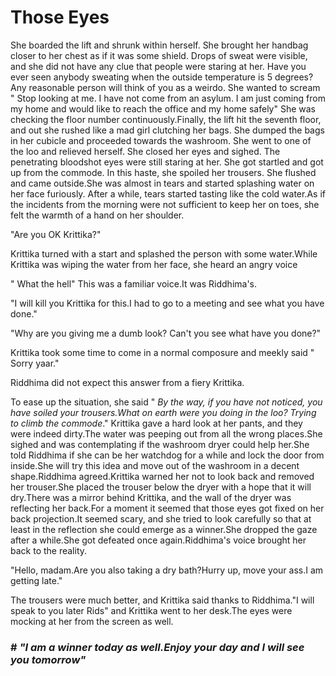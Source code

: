 # Those Eyes

She boarded the lift and shrunk within herself. She brought her handbag closer to her chest as if it was some shield. Drops of sweat were visible, and she did not have any clue that people were staring at her. Have you ever seen anybody sweating when the outside temperature is 5 degrees? Any reasonable person will think of you as a weirdo. She wanted to scream " Stop looking at me. I have not come from an asylum. I am just coming from my home and would like to reach the office and my home safely" She was checking the floor number continuously.Finally, the lift hit the seventh floor, and out she rushed like a mad girl clutching her bags. She dumped the bags in her cubicle and proceeded towards the washroom. She went to one of the loo and relieved herself. She closed her eyes and sighed. The penetrating bloodshot eyes were still staring at her. She got startled and got up from the commode. In this haste, she spoiled her trousers. She flushed and came outside.She was almost in tears and started splashing water on her face furiously. After a while, tears started tasting like the cold water.As if the incidents from the morning were not sufficient to keep her on toes, she felt the warmth of a hand on her shoulder.

> 

"Are you OK Krittika?"

Krittika turned with a start and splashed the person with some water.While Krittika was wiping the water from her face, she heard an angry voice 

" What the hell" This was a familiar voice.It was Riddhima's.

"I will kill you Krittika for this.I had to go to a meeting and see what you have done."

"Why are you giving me a dumb look? Can't you see what have you done?"

Krittika took some time to come in a normal composure and meekly said " Sorry yaar."

Riddhima did not expect this answer from a fiery Krittika.

To ease up the situation, she said " *By the way, if you have not noticed, you have soiled your trousers.What on earth were you doing in the loo? Trying to climb the commode*." Krittika gave a hard look at her pants, and they were indeed dirty.The water was peeping out from all the wrong places.She sighed and was contemplating if the washroom dryer could help her.She told Riddhima if she can be her watchdog for a while and lock the door from inside.She will try this idea and move out of the washroom in a decent shape.Riddhima agreed.Krittika warned her not to look back and removed her trouser.She placed the trouser below the dryer with a hope that it will dry.There was a mirror behind Krittika, and the wall of the dryer was reflecting her back.For a moment it seemed that those eyes got fixed on her back projection.It seemed scary, and she tried to look carefully so that at least in the reflection she could emerge as a winner.She dropped the gaze after a while.She got defeated once again.Riddhima's voice brought her back to the reality.

"Hello, madam.Are you also taking a dry bath?Hurry up, move your ass.I am getting late."

The trousers were much better, and Krittika said thanks to Riddhima."I will speak to you later Rids" and Krittika went to her desk.The eyes were mocking at her from the screen as well.


### # *"I am a winner today as well.Enjoy your day and I will see you tomorrow"*